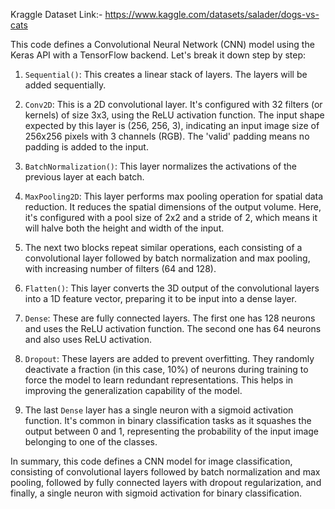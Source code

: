 Kraggle Dataset Link:- https://www.kaggle.com/datasets/salader/dogs-vs-cats

This code defines a Convolutional Neural Network (CNN) model using the Keras API with a TensorFlow backend. Let's break it down step by step:

1. `Sequential()`: This creates a linear stack of layers. The layers will be added sequentially.

2. `Conv2D`: This is a 2D convolutional layer. It's configured with 32 filters (or kernels) of size 3x3, using the ReLU activation function. The input shape expected by this layer is (256, 256, 3), indicating an input image size of 256x256 pixels with 3 channels (RGB). The 'valid' padding means no padding is added to the input.

3. `BatchNormalization()`: This layer normalizes the activations of the previous layer at each batch.

4. `MaxPooling2D`: This layer performs max pooling operation for spatial data reduction. It reduces the spatial dimensions of the output volume. Here, it's configured with a pool size of 2x2 and a stride of 2, which means it will halve both the height and width of the input.

5. The next two blocks repeat similar operations, each consisting of a convolutional layer followed by batch normalization and max pooling, with increasing number of filters (64 and 128).

6. `Flatten()`: This layer converts the 3D output of the convolutional layers into a 1D feature vector, preparing it to be input into a dense layer.

7. `Dense`: These are fully connected layers. The first one has 128 neurons and uses the ReLU activation function. The second one has 64 neurons and also uses ReLU activation.

8. `Dropout`: These layers are added to prevent overfitting. They randomly deactivate a fraction (in this case, 10%) of neurons during training to force the model to learn redundant representations. This helps in improving the generalization capability of the model.

9. The last `Dense` layer has a single neuron with a sigmoid activation function. It's common in binary classification tasks as it squashes the output between 0 and 1, representing the probability of the input image belonging to one of the classes.

In summary, this code defines a CNN model for image classification, consisting of convolutional layers followed by batch normalization and max pooling, followed by fully connected layers with dropout regularization, and finally, a single neuron with sigmoid activation for binary classification.
